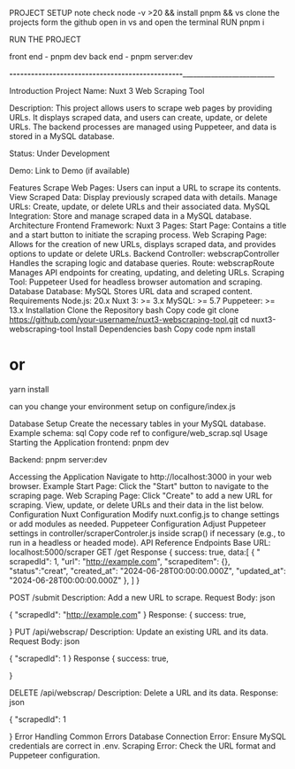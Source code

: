 PROJECT SETUP
note check node -v >20 && install pnpm && vs
clone the projects form the github
open in vs
and open the terminal 
RUN pnpm i

RUN THE PROJECT

front end - pnpm dev
back end - pnpm server:dev

________________________------------------------------------------------__________________________________________________

Introduction
Project Name: Nuxt 3 Web Scraping Tool

Description: This project allows users to scrape web pages by providing URLs. It displays scraped data, and users can create, update, or delete URLs. The backend processes are managed using Puppeteer, and data is stored in a MySQL database.

Status: Under Development

Demo: Link to Demo (if available)

Features
Scrape Web Pages: Users can input a URL to scrape its contents.
View Scraped Data: Display previously scraped data with details.
Manage URLs: Create, update, or delete URLs and their associated data.
MySQL Integration: Store and manage scraped data in a MySQL database.
Architecture
Frontend
Framework: Nuxt 3
Pages:
Start Page: Contains a title and a start button to initiate the scraping process.
Web Scraping Page: Allows for the creation of new URLs, displays scraped data, and provides options to update or delete URLs.
Backend
Controller: webscrapController
Handles the scraping logic and database queries.
Route: webscrapRoute
Manages API endpoints for creating, updating, and deleting URLs.
Scraping
Tool: Puppeteer
Used for headless browser automation and scraping.
Database
Database: MySQL
Stores URL data and scraped content.
Requirements
Node.js: 20.x
Nuxt 3: >= 3.x
MySQL: >= 5.7
Puppeteer: >= 13.x
Installation
Clone the Repository
bash
Copy code
git clone https://github.com/your-username/nuxt3-webscraping-tool.git
cd nuxt3-webscraping-tool
Install Dependencies
bash
Copy code
npm install
# or
yarn install

can you change your environment setup on configure/index.js

Database Setup
Create the necessary tables in your MySQL database. Example schema:
sql
Copy code
ref to configure/web_scrap.sql
Usage
Starting the Application
frontend:
   pnpm dev

Backend:
    pnpm server:dev

Accessing the Application
Navigate to http://localhost:3000 in your web browser.
Example
Start Page: Click the "Start" button to navigate to the scraping page.
Web Scraping Page: Click "Create" to add a new URL for scraping. View, update, or delete URLs and their data in the list below.
Configuration
Nuxt Configuration
Modify nuxt.config.js to change settings or add modules as needed.
Puppeteer Configuration
Adjust Puppeteer settings in controller/scraperControler.js inside scrap() if necessary (e.g., to run in a headless or headed mode).
API Reference
Endpoints
Base URL: localhost:5000/scraper
GET /get
Response
{
    success: true,
data:[ 
{
  "	scrapedId": 1,
  "url": "http://example.com",
  "scrapeditem": {},
  "status":"creat",
  "created_at": "2024-06-28T00:00:00.000Z",
  "updated_at": "2024-06-28T00:00:00.000Z"
},
]
}

POST /submit
Description: Add a new URL to scrape.
Request Body:
json

{
  "scrapedId": "http://example.com"
}
Response:
{
    success: true,

}
PUT /api/webscrap/
Description: Update an existing URL and its data.
Request Body:
json

{
  "scrapedId": 1
}
Response
{
    success: true,

}


DELETE /api/webscrap/
Description: Delete a URL and its data.
Response:
json

{
    "scrapedId": 1

}
Error Handling
Common Errors
Database Connection Error: Ensure MySQL credentials are correct in .env.
Scraping Error: Check the URL format and Puppeteer configuration.

 